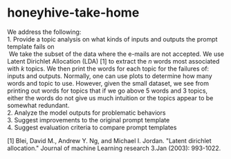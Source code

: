 # honeyhive-take-home

We address the following:<br>
	1.	Provide a topic analysis on what kinds of inputs and outputs the prompt template fails on <br>
  &nbsp;We take the subset of the data where the e-mails are not accepted. We use Latent Dirichlet Allocation (LDA) [1] to extract the $n$ words most associated with $k$ topics. We then print the words for each topic for the failures of: inputs and outputs. Normally, one can use plots to determine how many words and topic to use. However, given the small dataset, we see from printing out words for topics that if we go above 5 words and 3 topics, either the words do not give us much intuition or the topics appear to be somewhat redundant.<br>
	2.	Analyze the model outputs for problematic behaviors<br>
	3.	Suggest improvements to the original prompt template<br>
	4.	Suggest evaluation criteria to compare prompt templates<br>

[1] Blei, David M., Andrew Y. Ng, and Michael I. Jordan. "Latent dirichlet allocation." Journal of machine Learning research 3.Jan (2003): 993-1022.

